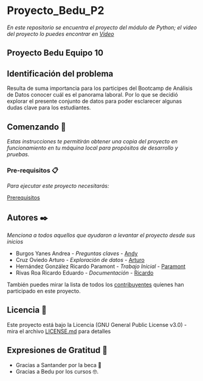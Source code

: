 # Proyecto_Bedu_P2
_En este repositorio se encuentra el proyecto del módulo de Python; el video del proyecto lo puedes encontrar en [Video](https://youtu.be/wuZZTSqymf0)_ 


## Proyecto Bedu Equipo 10 

## Identificación del problema

Resulta de suma importancia para los participes del Bootcamp de Análisis de Datos conocer cuál es el panorama laboral. Por lo que se decidió explorar el presente conjunto de datos para poder esclarecer algunas dudas clave para los estudiantes.

## Comenzando 🚀

_Estas instrucciones te permitirán obtener una copia del proyecto en funcionamiento en tu máquina local para propósitos de desarrollo y pruebas._

### Pre-requisitos 📋

_Para ejecutar este proyecto necesitarás:_

[Prerequisitos](https://github.com/Arturoviedo/Proyecto_Bedu_P2/blob/main/requirements.txt)


## Autores ✒️

_Menciona a todos aquellos que ayudaron a levantar el proyecto desde sus inicios_

- Burgos Yanes Andrea - *Preguntas claves* - [Andy](https://github.com/andrea-burgs)
- Cruz Oviedo Arturo - *Exploración de datos* - [Arturo](https://github.com/Arturoviedo)
- Hernández González Ricardo Paramont - *Trabajo Inicial* - [Paramont](https://github.com/ParamontHdzGlz)
- Rivas Roa Ricardo Eduardo - *Documentación* - [Ricardo](https://github.com/RicardoRivasish)

También puedes mirar la lista de todos los [contribuyentes](https://github.com/Arturoviedo/Proyecto_Bedu_P2/graphs/contributors) quíenes han participado en este proyecto. 

## Licencia 📄

Este proyecto está bajo la Licencia (GNU General Public License v3.0) - mira el archivo [LICENSE.md](https://github.com/Arturoviedo/Proyecto_Bedu_P2/blob/main/LICENSE) para detalles

## Expresiones de Gratitud 🎁

* Gracias a Santander por la beca 📢
* Gracias a Bedu por los cursos 🤓.
